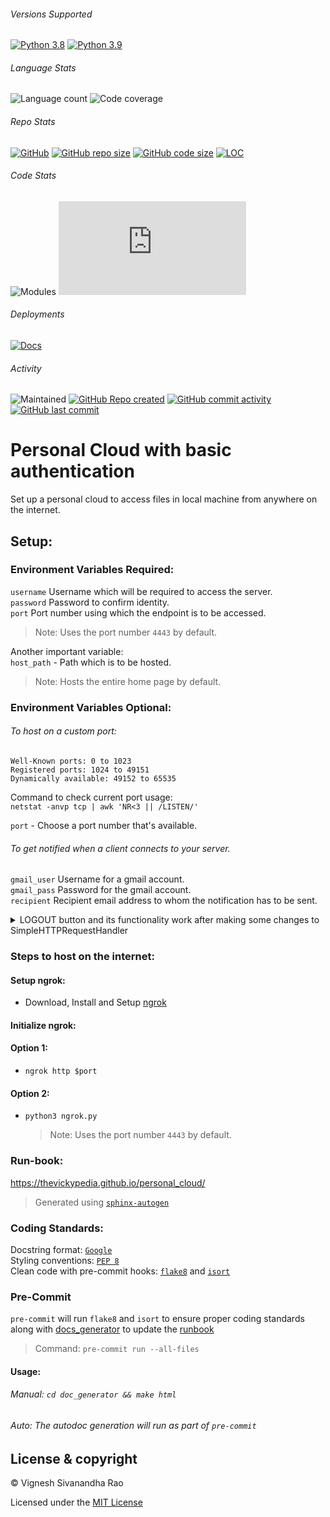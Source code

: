 ###### Versions Supported
[![Python 3.8](https://img.shields.io/badge/python-3.8-blue.svg)](https://www.python.org/downloads/release/python-385/)
[![Python 3.9](https://img.shields.io/badge/python-3.9-blue.svg)](https://www.python.org/downloads/release/python-391/)

###### Language Stats
![Language count](https://img.shields.io/github/languages/count/thevickypedia/personal_cloud)
![Code coverage](https://img.shields.io/github/languages/top/thevickypedia/personal_cloud)

###### Repo Stats
[![GitHub](https://img.shields.io/github/license/thevickypedia/personal_cloud)](LICENSE)
[![GitHub repo size](https://img.shields.io/github/repo-size/thevickypedia/personal_cloud)](https://api.github.com/repos/thevickypedia/personal_cloud)
[![GitHub code size](https://img.shields.io/github/languages/code-size/thevickypedia/personal_cloud)](https://api.github.com/repos/thevickypedia/personal_cloud)
[![LOC](https://img.shields.io/tokei/lines/github/thevickypedia/personal_cloud)](https://api.github.com/repos/thevickypedia/personal_cloud)

###### Code Stats
![Modules](https://img.shields.io/github/search/thevickypedia/personal_cloud/module)
![Python](https://img.shields.io/github/search/thevickypedia/personal_cloud/.py)

###### Deployments
[![Docs](https://img.shields.io/docsrs/docs/latest)](https://thevickypedia.github.io/personal_cloud/)

###### Activity
![Maintained](https://img.shields.io/maintenance/yes/2021)
[![GitHub Repo created](https://img.shields.io/date/1618966420)](https://api.github.com/repos/thevickypedia/personal_cloud)
[![GitHub commit activity](https://img.shields.io/github/commit-activity/y/thevickypedia/personal_cloud)](https://api.github.com/repos/thevickypedia/personal_cloud)
[![GitHub last commit](https://img.shields.io/github/last-commit/thevickypedia/personal_cloud)](https://api.github.com/repos/thevickypedia/personal_cloud)

# Personal Cloud with basic authentication
Set up a personal cloud to access files in local machine from anywhere on the internet.

## Setup:
### Environment Variables Required:
`username` Username which will be required to access the server.
<br>
`password` Password to confirm identity.
<br>
`port` Port number using which the endpoint is to be accessed.
> Note: Uses the port number `4443` by default.

Another important variable:<br>
`host_path` - Path which is to be hosted.
> Note: Hosts the entire home page by default.

### Environment Variables Optional:
###### To host on a custom port:<br>
```text
Well-Known ports: 0 to 1023
Registered ports: 1024 to 49151
Dynamically available: 49152 to 65535
```
Command to check current port usage:<br>
`netstat -anvp tcp | awk 'NR<3 || /LISTEN/'`

`port` - Choose a port number that's available.

###### To get notified when a client connects to your server.<br>
`gmail_user` Username for a gmail account. 
<br>
`gmail_pass` Password for the gmail account.
<br>
`recipient` Recipient email address to whom the notification has to be sent.

<details>
  <summary>LOGOUT button and its functionality work after making some changes to SimpleHTTPRequestHandler</summary>

  ###### [http > server.py > SimpleHTTPRequestHandler > list_directory()](https://docs.python.org/3/library/http.server.html#http.server.SimpleHTTPRequestHandler.do_GET)
```text
1. Create a button within the html body.
2. Create a script that does a POST call to the source endpoint.
3. Add a message in the POST call to read 'LOGOUT'
```
</details>

### Steps to host on the internet:
#### Setup ngrok:
- Download, Install and Setup [ngrok](https://ngrok.com/)

#### Initialize ngrok:
#### Option 1:
- `ngrok http $port`
#### Option 2:
- `python3 ngrok.py`
  > Note: Uses the port number `4443` by default.

### Run-book:
https://thevickypedia.github.io/personal_cloud/

> Generated using [`sphinx-autogen`](https://www.sphinx-doc.org/en/master/man/sphinx-autogen.html)

### Coding Standards:
Docstring format: [`Google`](https://google.github.io/styleguide/pyguide.html#38-comments-and-docstrings) <br>
Styling conventions: [`PEP 8`](https://www.python.org/dev/peps/pep-0008/) <br>
Clean code with pre-commit hooks: [`flake8`](https://flake8.pycqa.org/en/latest/) and 
[`isort`](https://pycqa.github.io/isort/)

### Pre-Commit
`pre-commit` will run `flake8` and `isort` to ensure proper coding standards along with [docs_generator](gen_docs.sh) 
to update the [runbook](#Run-book)
> Command: `pre-commit run --all-files`

#### Usage:
<h6>Manual: <code>cd doc_generator && make html</code><h6>
<h6>Auto: The autodoc generation will run as part of <code>pre-commit</code></h6>

## License & copyright

&copy; Vignesh Sivanandha Rao

Licensed under the [MIT License](LICENSE)
